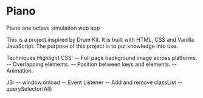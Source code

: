 # Piano
Piano one octave simulation web app

This is a project inspired by Drum Kit. It is built with HTML, CSS and Vanilla JavaScript. The purpose of this project is to put knowledge into use. 

Techniques Highlight
CSS: 
  -- Full page background image across platforms.
  -- Overlapping elements.
  -- Position between keys and elements.
  -- Animation.
  
JS:
  -- window.onload
  -- Event Listener
  -- Add and remove classList
  -- querySelector(All)
